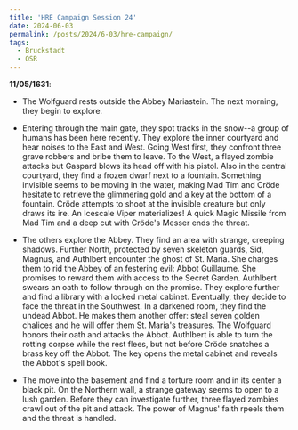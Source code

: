 ```yaml
---
title: 'HRE Campaign Session 24'
date: 2024-06-03
permalink: /posts/2024/6-03/hre-campaign/
tags:
  - Bruckstadt
  - OSR
---
```



**11/05/1631**:

- The Wolfguard rests outside the Abbey Mariastein. The next morning, they begin to explore.

- Entering through the main gate, they spot tracks in the snow--a group of humans has been here recently. They explore the inner courtyard and hear noises to the East and West. Going West first, they confront three grave robbers and bribe them to leave. To the West, a flayed zombie attacks but Gaspard blows its head off with his pistol. Also in the central courtyard, they find a frozen dwarf next to a fountain. Something invisible seems to be moving in the water, making Mad Tim and Cröde hesitate to retrieve the glimmering gold and a key at the bottom of a fountain. Cröde attempts to shoot at the invisible creature but only draws its ire. An Icescale Viper materializes! A quick Magic Missile from Mad Tim and a deep cut with Cröde's Messer ends the threat.

- The others explore the Abbey. They find an area with strange, creeping shadows. Further North, protected by seven skeleton guards, Sid, Magnus, and Authlbert encounter the ghost of St. Maria. She charges them to rid the Abbey of an festering evil: Abbot Guillaume. She promises to reward them with access to the Secret Garden. Authlbert swears an oath to follow through on the promise. They explore further and find a library with a locked metal cabinet. Eventually, they decide to face the threat in the Southwest. In a darkened room, they find the undead Abbot. He makes them another offer: steal seven golden chalices and he will offer them St. Maria's treasures. The Wolfguard honors their oath and attacks the Abbot. Authlbert is able to turn the rotting corpse while the rest flees, but not before Cröde snatches a brass key off the Abbot. The key opens the metal cabinet and reveals the Abbot's spell book.

- The move into the basement and find a torture room and in its center a black pit. On the Northern wall, a strange gateway seems to open to a lush garden. Before they can investigate further, three flayed zombies crawl out of the pit and attack. The power of Magnus' faith rpeels them and the threat is handled.